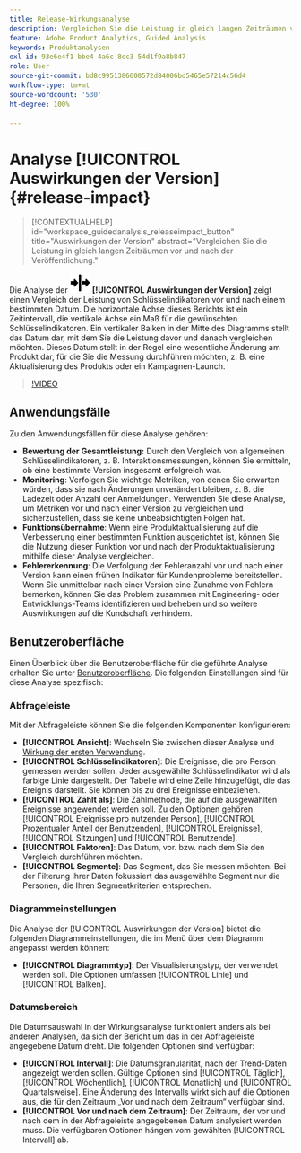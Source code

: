 ```yaml
---
title: Release-Wirkungsanalyse
description: Vergleichen Sie die Leistung in gleich langen Zeiträumen vor und nach der Veröffentlichung.
feature: Adobe Product Analytics, Guided Analysis
keywords: Produktanalysen
exl-id: 93e6e4f1-bbe4-4a6c-8ec3-54d1f9a8b847
role: User
source-git-commit: bd8c9951386608572d84006bd5465e57214c56d4
workflow-type: tm+mt
source-wordcount: '530'
ht-degree: 100%

---
```


# Analyse [!UICONTROL Auswirkungen der Version] {#release-impact}

<!-- markdownlint-disable MD034 -->

>[!CONTEXTUALHELP]
>id="workspace_guidedanalysis_releaseimpact_button"
>title="Auswirkungen der Version"
>abstract="Vergleichen Sie die Leistung in gleich langen Zeiträumen vor und nach der Veröffentlichung."

<!-- markdownlint-enable MD034 -->

Die Analyse der ![Release](/help/assets/icons/Release.svg) **[!UICONTROL Auswirkungen der Version]** zeigt einen Vergleich der Leistung von Schlüsselindikatoren vor und nach einem bestimmten Datum. Die horizontale Achse dieses Berichts ist ein Zeitintervall, die vertikale Achse ein Maß für die gewünschten Schlüsselindikatoren. Ein vertikaler Balken in der Mitte des Diagramms stellt das Datum dar, mit dem Sie die Leistung davor und danach vergleichen möchten. Dieses Datum stellt in der Regel eine wesentliche Änderung am Produkt dar, für die Sie die Messung durchführen möchten, z. B. eine Aktualisierung des Produkts oder ein Kampagnen-Launch.

>[!VIDEO](https://video.tv.adobe.com/v/3423449/?captions=ger&quality=12&learn=on)

## Anwendungsfälle

Zu den Anwendungsfällen für diese Analyse gehören:

* **Bewertung der Gesamtleistung:** Durch den Vergleich von allgemeinen Schlüsselindikatoren, z. B. Interaktionsmessungen, können Sie ermitteln, ob eine bestimmte Version insgesamt erfolgreich war.
* **Monitoring**: Verfolgen Sie wichtige Metriken, von denen Sie erwarten würden, dass sie nach Änderungen unverändert bleiben, z. B. die Ladezeit oder Anzahl der Anmeldungen. Verwenden Sie diese Analyse, um Metriken vor und nach einer Version zu vergleichen und sicherzustellen, dass sie keine unbeabsichtigten Folgen hat.
* **Funktionsübernahme**: Wenn eine Produktaktualisierung auf die Verbesserung einer bestimmten Funktion ausgerichtet ist, können Sie die Nutzung dieser Funktion vor und nach der Produktaktualisierung mithilfe dieser Analyse vergleichen.
* **Fehlererkennung**: Die Verfolgung der Fehleranzahl vor und nach einer Version kann einen frühen Indikator für Kundenprobleme bereitstellen. Wenn Sie unmittelbar nach einer Version eine Zunahme von Fehlern bemerken, können Sie das Problem zusammen mit Engineering- oder Entwicklungs-Teams identifizieren und beheben und so weitere Auswirkungen auf die Kundschaft verhindern.

## Benutzeroberfläche

Einen Überblick über die Benutzeroberfläche für die geführte Analyse erhalten Sie unter [Benutzeroberfläche](../overview.md#interface). Die folgenden Einstellungen sind für diese Analyse spezifisch:

### Abfrageleiste

Mit der Abfrageleiste können Sie die folgenden Komponenten konfigurieren:

* **[!UICONTROL Ansicht]**: Wechseln Sie zwischen dieser Analyse und [Wirkung der ersten Verwendung](first-use-impact.md).
* **[!UICONTROL Schlüsselindikatoren]**: Die Ereignisse, die pro Person gemessen werden sollen. Jeder ausgewählte Schlüsselindikator wird als farbige Linie dargestellt. Der Tabelle wird eine Zeile hinzugefügt, die das Ereignis darstellt. Sie können bis zu drei Ereignisse einbeziehen.
* **[!UICONTROL Zählt als]**: Die Zählmethode, die auf die ausgewählten Ereignisse angewendet werden soll. Zu den Optionen gehören [!UICONTROL Ereignisse pro nutzender Person], [!UICONTROL Prozentualer Anteil der Benutzenden], [!UICONTROL Ereignisse], [!UICONTROL Sitzungen] und [!UICONTROL Benutzende].
* **[!UICONTROL Faktoren]**: Das Datum, vor. bzw. nach dem Sie den Vergleich durchführen möchten.
* **[!UICONTROL Segmente]**: Das Segment, das Sie messen möchten. Bei der Filterung Ihrer Daten fokussiert das ausgewählte Segment nur die Personen, die Ihren Segmentkriterien entsprechen.

### Diagrammeinstellungen

Die Analyse der [!UICONTROL Auswirkungen der Version] bietet die folgenden Diagrammeinstellungen, die im Menü über dem Diagramm angepasst werden können:

* **[!UICONTROL Diagrammtyp]**: Der Visualisierungstyp, der verwendet werden soll. Die Optionen umfassen [!UICONTROL Linie] und [!UICONTROL Balken].

### Datumsbereich

Die Datumsauswahl in der Wirkungsanalyse funktioniert anders als bei anderen Analysen, da sich der Bericht um das in der Abfrageleiste angegebene Datum dreht. Die folgenden Optionen sind verfügbar:

* **[!UICONTROL Intervall]**: Die Datumsgranularität, nach der Trend-Daten angezeigt werden sollen. Gültige Optionen sind [!UICONTROL Täglich], [!UICONTROL Wöchentlich], [!UICONTROL Monatlich] und [!UICONTROL Quartalsweise]. Eine Änderung des Intervalls wirkt sich auf die Optionen aus, die für den Zeitraum „Vor und nach dem Zeitraum“ verfügbar sind.
* **[!UICONTROL Vor und nach dem Zeitraum]**: Der Zeitraum, der vor und nach dem in der Abfrageleiste angegebenen Datum analysiert werden muss. Die verfügbaren Optionen hängen vom gewählten [!UICONTROL Intervall] ab.


<!--
## Example

See below for an example of the analysis.

![Release impact](../assets/release-impact.png)

-->
